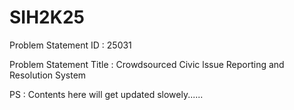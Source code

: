 # SIH2K25

Problem Statement ID : 25031

Problem Statement Title	: Crowdsourced Civic lssue Reporting and Resolution System 



PS : Contents here will get updated slowely......
